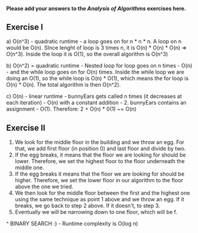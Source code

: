 #### Please add your answers to the ***Analysis of  Algorithms*** exercises here.

## Exercise I

a) O(n^3) - quadratic runtime - a loop goes on for n * n * n. A loop on n would be O(n). SInce lenght of loop is 3 times n, it is O(n) * O(n) * O(n) => O(n^3). Inside the loop it is O(1), so the overall algorithm is O(n^3) 


b) O(n^2) = quadratic runtime - Nested loop for loop goes on n times - O(n) - and the while loop goes on for O(n) times. Inside the while loop we are doing an O(1), so the while loop is O(n) * O(1), which means the for loop is O(n) * O(n). The total algorithm is then O(n^2).


c) O(n) - linear runtime - bunnyEars gets called n times (it decreases at each iteration) - O(n) with a constant addition - 2. bunnyEars contains an assignment - O(1). Therefore: 2 + O(n) * 0(1) ~= O(n)

## Exercise II

1. We look for the middle floor in the building and we throw an egg. For that, we add first floor (in position 0) and last floor and divide by two.
2. If the egg breaks, it means that the floor we are looking for should be lower. Therefore, we set the highest floor to the floor underneath the middle one.
3. If the egg breaks it means that the floor we are looking for should be higher. Therefore, we set the lower floor in our algorithm to the floor above the one we tried.
4. We then look for the middle floor between the first and the highest one using the same technique as point 1 above and we throw an egg. If it breaks, we go back to step 2 above. If it doesn't, to step 3.
5. Eventually we will be narrowing down to one floor, which will be f.

^ BINARY SEARCH :) - Runtime complexity is O(log n)



